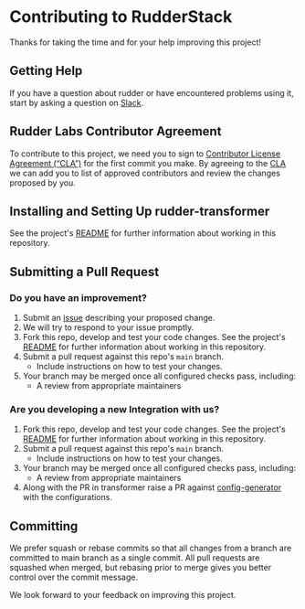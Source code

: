 # Contributing to RudderStack

Thanks for taking the time and for your help improving this project!

## Getting Help

If you have a question about rudder or have encountered problems using it,
start by asking a question on [Slack][slack].

## Rudder Labs Contributor Agreement

To contribute to this project, we need you to sign to [Contributor License Agreement (“CLA”)][cla] for the first commit you make. By agreeing to the [CLA][cla]
we can add you to list of approved contributors and review the changes proposed by you.

## Installing and Setting Up rudder-transformer

See the project's [README](README.md) for further information about working in this repository.

## Submitting a Pull Request

### Do you have an improvement?

1. Submit an [issue][issue] describing your proposed change.
2. We will try to respond to your issue promptly.
3. Fork this repo, develop and test your code changes. See the project's [README](README.md) for further information about working in this repository.
4. Submit a pull request against this repo's `main` branch.
   - Include instructions on how to test your changes.
5. Your branch may be merged once all configured checks pass, including:
   - A review from appropriate maintainers

### Are you developing a new Integration with us?

1. Fork this repo, develop and test your code changes. See the project's [README](README.md) for further information about working in this repository.
2. Submit a pull request against this repo's `main` branch.
   - Include instructions on how to test your changes.
3. Your branch may be merged once all configured checks pass, including:
   - A review from appropriate maintainers
4. Along with the PR in transformer raise a PR against [config-generator][config-generator] with the configurations.

## Committing

We prefer squash or rebase commits so that all changes from a branch are
committed to main branch as a single commit. All pull requests are squashed when
merged, but rebasing prior to merge gives you better control over the commit
message.

We look forward to your feedback on improving this project.

<!----variable's---->

[slack]: https://resources.rudderstack.com/join-rudderstack-slack
[issue]: https://github.com/rudderlabs/rudder-transformer/issues/new
[cla]: https://rudderlabs.wufoo.com/forms/rudderlabs-contributor-license-agreement
[config-generator]: https://github.com/rudderlabs/config-generator
